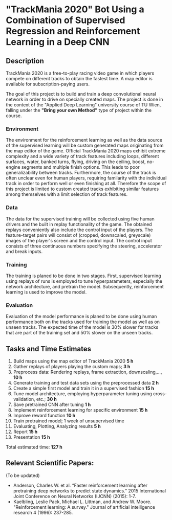 # "TrackMania 2020" Bot Using a Combination of Supervised Regression and Reinforcement Learning in a Deep CNN

## Description
TrackMania 2020 is a free-to-play racing video game in which players compete on different tracks to obtain the fastest time. A map editor is available for subscription-paying users. 

The goal of this project is to build and train a deep convolutional neural network in order to drive on specially created maps. The project is done in the context of the "Applied Deep Learning" university course of TU Wien, falling under the **"Bring your own Method"** type of project within the course.

### Environment
The environment for the reinforcement learning as well as the data source of the supervised learning will be custom generated maps originating  from the map editor of the game. Official TrackMania 2020 maps exhibit extreme complexity and a wide variety of track features including loops, different surfaces, water, banked turns, flying, driving on the ceiling, boost, no-engine segments and multiple finish options. This  leads to poor generalizability between tracks. Furthermore, the course of the track is often unclear even for human players, requiring familarity with the individual track in order to perform well or even finishing at all. Therefore the scope of this project is limited to custom created tracks exhibiting similar features among themselves with a limit selection of track features.

### Data
The data for the supervised training will be collected using five human drivers and the built in replay functionality of the game. The obtained replays conveniently  also include the control input of the players. The feature-target pairs will consist of (cropped, downscaled, greyscale) images of the player's screen and the control input. The control input consists of three continuous numbers specifying the steering, accelerator and break inputs.

### Training
The training is planed to be done in two stages. First, supervised learning using replays of runs is employed to tune hyperparameters, especially the network architecture, and pretrain the model. Subsequently, reinforcement learning is used to improve the model.

### Evaluation
Evaluation of the model performance is planed to be done using human performance both on the tracks used for training the model as well as on unseen tracks. The expected time of the model is 30% slower for tracks that are part of the training set and 50% slower on the unseen tracks.

## Tasks and Time Estimates
1.	Build maps using the map editor of TrackMania 2020 __5 h__
1.	Gather replays of players playing the custom maps; __3 h__
1.	Preprocess data: Rendering replays, frame extraction, downscaling,..., __10 h__
1.	Generate training and test data sets using the preprocessed data __2 h__
1.	Create a simple first model and train it in a supervised fashion __15 h__
1.	Tune model architecture, employing hyperparameter tuning using cross-validation, etc.; __30 h__
1.	Save pretrained CNN after tuning __1 h__
1.	Implement reinforcement learning for specific environment  __15 h__
1.	Improve  reward function __10 h__
1.	Train pretrained model; 1 week of unsupervised time
1.	Evaluating, Plotting, Analyzing  results __5 h__
1.	Report __15 h__
1.	Presentation __15 h__

Total estimated time: __127 h__

## Relevant Scientific Papers:
(To be updated)
*  Anderson, Charles W. et al. “Faster reinforcement learning after pretraining deep networks to predict state dynamics.” 2015 International Joint Conference on Neural Networks (IJCNN) (2015): 1-7.
*  Kaelbling, Leslie Pack, Michael L. Littman, and Andrew W. Moore. "Reinforcement learning: A survey." Journal of artificial intelligence research 4 (1996): 237-285.
